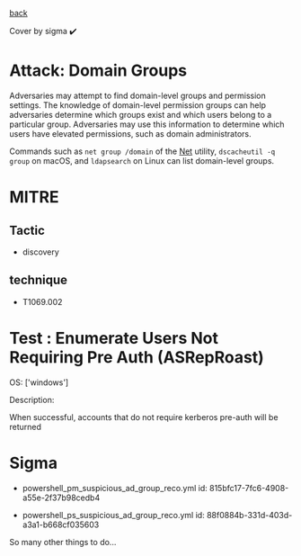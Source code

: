 [back](../index.md)

Cover by sigma :heavy_check_mark: 

# Attack: Domain Groups

 Adversaries may attempt to find domain-level groups and permission settings. The knowledge of domain-level permission groups can help adversaries determine which groups exist and which users belong to a particular group. Adversaries may use this information to determine which users have elevated permissions, such as domain administrators.

Commands such as <code>net group /domain</code> of the [Net](https://attack.mitre.org/software/S0039) utility,  <code>dscacheutil -q group</code> on macOS, and <code>ldapsearch</code> on Linux can list domain-level groups.

# MITRE
## Tactic
  - discovery

## technique
  - T1069.002

# Test : Enumerate Users Not Requiring Pre Auth (ASRepRoast)

OS: ['windows']

Description:

 When successful, accounts that do not require kerberos pre-auth will be returned


# Sigma
 - powershell_pm_suspicious_ad_group_reco.yml id: 815bfc17-7fc6-4908-a55e-2f37b98cedb4

 - powershell_ps_suspicious_ad_group_reco.yml id: 88f0884b-331d-403d-a3a1-b668cf035603


 So many other things to do...